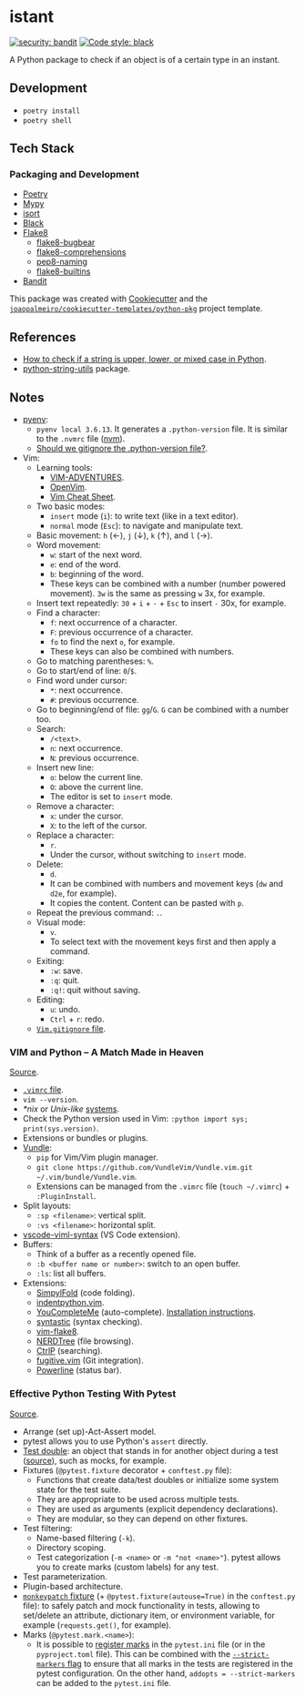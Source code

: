 # istant

[![security: bandit](https://img.shields.io/badge/security-bandit-yellow.svg)](https://github.com/PyCQA/bandit)
[![Code style: black](https://img.shields.io/badge/code%20style-black-000000.svg)](https://github.com/psf/black)

A Python package to check if an object is of a certain type in an instant.

## Development

- `poetry install`
- `poetry shell`

## Tech Stack

### Packaging and Development

- [Poetry](https://python-poetry.org/)
- [Mypy](http://mypy-lang.org/)
- [isort](https://pycqa.github.io/isort/)
- [Black](https://github.com/psf/black)
- [Flake8](https://flake8.pycqa.org/)
  - [flake8-bugbear](https://github.com/PyCQA/flake8-bugbear)
  - [flake8-comprehensions](https://github.com/adamchainz/flake8-comprehensions)
  - [pep8-naming](https://github.com/PyCQA/pep8-naming)
  - [flake8-builtins](https://github.com/gforcada/flake8-builtins)
- [Bandit](https://bandit.readthedocs.io/)

This package was created with [Cookiecutter](https://github.com/audreyr/cookiecutter) and the [`joaopalmeiro/cookiecutter-templates/python-pkg`](https://github.com/joaopalmeiro/cookiecutter-templates) project template.

## References

- [How to check if a string is upper, lower, or mixed case in Python](kite.com/python/answers/how-to-check-if-a-string-is-upper,-lower,-or-mixed-case-in-python).
- [python-string-utils](https://github.com/daveoncode/python-string-utils) package.

## Notes

- [pyenv](https://github.com/pyenv/pyenv):
  - `pyenv local 3.6.13`. It generates a `.python-version` file. It is similar to the `.nvmrc` file ([nvm](https://github.com/nvm-sh/nvm)).
  - [Should we gitignore the .python-version file?](https://stackoverflow.com/questions/54315206/should-we-gitignore-the-python-version-file).
- Vim:
  - Learning tools:
    - [VIM-ADVENTURES](https://vim-adventures.com/).
    - [OpenVim](https://www.openvim.com/).
    - [Vim Cheat Sheet](https://vim.rtorr.com/).
  - Two basic modes:
    - `insert` mode (`i`): to write text (like in a text editor).
    - `normal` mode (`Esc`): to navigate and manipulate text.
  - Basic movement: `h` (←), `j` (↓), `k` (↑), and `l` (→).
  - Word movement:
    - `w`: start of the next word.
    - `e`: end of the word.
    - `b`: beginning of the word.
    - These keys can be combined with a number (number powered movement). `3w` is the same as pressing `w` 3x, for example.
  - Insert text repeatedly: `30` + `i` + `-` + `Esc` to insert `-` 30x, for example.
  - Find a character:
    - `f`: next occurrence of a character.
    - `F`: previous occurrence of a character.
    - `fo` to find the next `o`, for example.
    - These keys can also be combined with numbers.
  - Go to matching parentheses: `%`.
  - Go to start/end of line: `0`/`$`.
  - Find word under cursor:
    - `*`: next occurrence.
    - `#`: previous occurrence.
  - Go to beginning/end of file: `gg`/`G`. `G` can be combined with a number too.
  - Search:
    - `/<text>`.
    - `n`: next occurrence.
    - `N`: previous occurrence.
  - Insert new line:
    - `o`: below the current line.
    - `O`: above the current line.
    - The editor is set to `insert` mode.
  - Remove a character:
    - `x`: under the cursor.
    - `X`: to the left of the cursor.
  - Replace a character:
    - `r`.
    - Under the cursor, without switching to `insert` mode.
  - Delete:
    - `d`.
    - It can be combined with numbers and movement keys (`dw` and `d2e`, for example).
    - It copies the content. Content can be pasted with `p`.
  - Repeat the previous command: `.`.
  - Visual mode:
    - `v`.
    - To select text with the movement keys first and then apply a command.
  - Exiting:
    - `:w`: save.
    - `:q`: quit.
    - `:q!`: quit without saving.
  - Editing:
    - `u`: undo.
    - `Ctrl` + `r`: redo.
  - [`Vim.gitignore` file](https://github.com/github/gitignore/blob/master/Global/Vim.gitignore).

### VIM and Python – A Match Made in Heaven

[Source](https://realpython.com/vim-and-python-a-match-made-in-heaven/).

- [`.vimrc` file](https://github.com/j1z0/vim-config/blob/master/vimrc).
- `vim --version`.
- _\*nix_ or _Unix-like_ [systems](https://en.wikipedia.org/wiki/Unix-like).
- Check the Python version used in Vim: `:python import sys; print(sys.version)`.
- Extensions or bundles or plugins.
- [Vundle](https://github.com/VundleVim/Vundle.vim):
  - `pip` for Vim/Vim plugin manager.
  - `git clone https://github.com/VundleVim/Vundle.vim.git ~/.vim/bundle/Vundle.vim`.
  - Extensions can be managed from the `.vimrc` file (`touch ~/.vimrc`) + `:PluginInstall`.
- Split layouts:
  - `:sp <filename>`: vertical split.
  - `:vs <filename>`: horizontal split.
- [vscode-viml-syntax](https://marketplace.visualstudio.com/items?itemName=dunstontc.viml) (VS Code extension).
- Buffers:
  - Think of a buffer as a recently opened file.
  - `:b <buffer name or number>`: switch to an open buffer.
  - `:ls`: list all buffers.
- Extensions:
  - [SimpylFold](https://github.com/tmhedberg/SimpylFold) (code folding).
  - [indentpython.vim](https://github.com/vim-scripts/indentpython.vim).
  - [YouCompleteMe](https://github.com/ycm-core/YouCompleteMe) (auto-complete). [Installation instructions](https://github.com/ycm-core/YouCompleteMe#macos).
  - [syntastic](https://github.com/vim-syntastic/syntastic) (syntax checking).
  - [vim-flake8](https://github.com/nvie/vim-flake8).
  - [NERDTree](https://github.com/preservim/nerdtree) (file browsing).
  - [CtrlP](https://github.com/ctrlpvim/ctrlp.vim) (searching).
  - [fugitive.vim](https://github.com/tpope/vim-fugitive) (Git integration).
  - [Powerline](https://github.com/powerline/powerline) (status bar).

### Effective Python Testing With Pytest

[Source](https://realpython.com/pytest-python-testing/).

- Arrange (set up)-Act-Assert model.
- pytest allows you to use Python's `assert` directly.
- [Test double](https://en.wikipedia.org/wiki/Test_double): an object that stands in for another object during a test ([source](https://doubles.readthedocs.io/en/latest/terminology.html)), such as mocks, for example.
- Fixtures (`@pytest.fixture` decorator + `conftest.py` file):
  - Functions that create data/test doubles or initialize some system state for the test suite.
  - They are appropriate to be used across multiple tests.
  - They are used as arguments (explicit dependency declarations).
  - They are modular, so they can depend on other fixtures.
- Test filtering:
  - Name-based filtering (`-k`).
  - Directory scoping.
  - Test categorization (`-m <name>` or `-m "not <name>"`). pytest allows you to create marks (custom labels) for any test.
- Test parameterization.
- Plugin-based architecture.
- [`monkeypatch` fixture](https://docs.pytest.org/en/latest/how-to/monkeypatch.html) (+ `@pytest.fixture(autouse=True)` in the `conftest.py` file): to safely patch and mock functionality in tests, allowing to set/delete an attribute, dictionary item, or environment variable, for example (`requests.get()`, for example).
- Marks (`@pytest.mark.<name>`):
  - It is possible to [register marks](https://docs.pytest.org/en/latest/how-to/mark.html#registering-marks) in the `pytest.ini` file (or in the `pyproject.toml` file). This can be combined with the [`--strict-markers` flag](https://docs.pytest.org/en/latest/how-to/mark.html#raising-errors-on-unknown-marks) to ensure that all marks in the tests are registered in the pytest configuration. On the other hand, `addopts = --strict-markers` can be added to the `pytest.ini` file.
